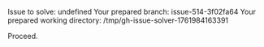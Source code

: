 Issue to solve: undefined
Your prepared branch: issue-514-3f02fa64
Your prepared working directory: /tmp/gh-issue-solver-1761984163391

Proceed.